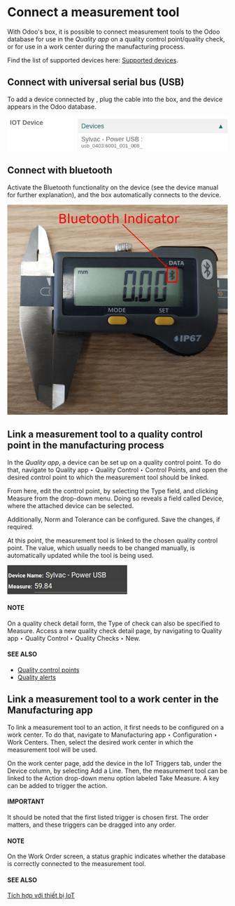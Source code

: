 # Connect a measurement tool

<a id="iot-devices-measurement-tool"></a>

With Odoo's  box, it is possible to connect measurement tools to the
Odoo database for use in the *Quality app* on a quality control point/quality check, or for use in a
work center during the manufacturing process.

Find the list of supported devices here: [Supported devices](https://www.odoo.com/page/iot-hardware).

## Connect with universal serial bus (USB)

To add a device connected by , plug the  cable into the  box, and the device appears in the Odoo
database.

![Measurement tool recognized on the IoT box.](measurement_tool/device-dropdown.png)

## Connect with bluetooth

Activate the Bluetooth functionality on the device (see the device manual for further explanation),
and the  box automatically connects to the device.

![Bluetooth indicator on measurement tool.](measurement_tool/measurement-tool.png)

## Link a measurement tool to a quality control point in the manufacturing process

In the *Quality app*, a device can be set up on a quality control point. To do that, navigate to
Quality app ‣ Quality Control ‣ Control Points, and open the desired control
point to which the measurement tool should be linked.

From here, edit the control point, by selecting the Type field, and clicking
Measure from the drop-down menu. Doing so reveals a field called Device,
where the attached device can be selected.

Additionally, Norm and Tolerance can be configured. Save the
changes, if required.

At this point, the measurement tool is linked to the chosen quality control point. The value, which
usually needs to be changed manually, is automatically updated while the tool is being used.

![Measurement tool input in the Odoo database.](measurement_tool/measurement-control-point.png)

#### NOTE
On a quality check detail form, the Type of check can also be specified to
Measure. Access a new quality check detail page, by navigating to
Quality app ‣ Quality Control ‣ Quality Checks ‣ New.

#### SEE ALSO
- [Quality control points](../../../inventory_and_mrp/quality/quality_management/quality_control_points.md)
- [Quality alerts](../../../inventory_and_mrp/quality/quality_management/quality_alerts.md)

## Link a measurement tool to a work center in the Manufacturing app

To link a measurement tool to an action, it first needs to be configured on a work center. To do
that, navigate to Manufacturing app ‣ Configuration ‣ Work Centers. Then,
select the desired work center in which the measurement tool will be used.

On the work center page, add the device in the IoT Triggers tab, under the
Device column, by selecting Add a Line. Then, the measurement tool can be
linked to the Action drop-down menu option labeled Take Measure. A key can
be added to trigger the action.

#### IMPORTANT
It should be noted that the first listed trigger is chosen first. The order matters, and these
triggers can be dragged into any order.

#### NOTE
On the Work Order screen, a status graphic indicates whether the database is
correctly connected to the measurement tool.

#### SEE ALSO
[Tích hợp với thiết bị IoT](../../../inventory_and_mrp/manufacturing/advanced_configuration/using_work_centers.md#workcenter-iot)
